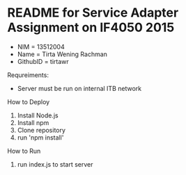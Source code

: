 # README for Service Adapter Assignment on IF4050 2015


 * NIM      = 13512004
 * Name     = Tirta Wening Rachman
 * GithubID = tirtawr

Requreiments:
 * Server must be run on internal ITB network

How to Deploy
 1. Install Node.js
 2. Install npm
 3. Clone repository
 4. run 'npm install'
 
How to Run
 1. run index.js to start server
 
 
